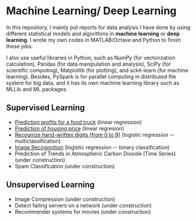 # Machine Learning/ Deep Learning #

In this repository, I mainly put reports for data analysis I have done by using different statistical models and algorithms in **machine learning** or **deep learning**. I wrote my own codes in MATLAB/Octave and Python to finish these jobs.

I also use useful libraries in Python, such as NumPy (for vectorization calculation), Pandas (for data manipulation and analysis), SciPy (for scientific computing), Matplotlib (for plotting), and sckit-learn (for machine learning). Besides, PySpark is for parallel computing in distributed file system for big data, and it has its own machine learning library such as MLLib and ML packages. 

## Supervised Learning ##
- [Prediction profits for a food truck](https://github.com/hsuanhao/Machine_Learning/blob/master/prediction_profits_food_truck.ipynb) (linear regression)
- [Prediction of housing price](https://github.com/hsuanhao/Machine_Learning/blob/master/prediction_housing_price.ipynb) (linear regresion)
- [Recognize hand-written digits (from 0 to 9)](https://github.com/hsuanhao/Machine_Learning/blob/master/Hand-Written_Digits_Recognition.ipynb) (logistic regression -- multiclassification)
- [Image Recogonition](https://github.com/hsuanhao/Machine_Learning/blob/master/Image_Recognition.ipynb) (logistic regression -- binary classification)
- Prediction of Trends in Atmospheric Carbon Dioxide (Time Series) (under construction)
- Spam Classification (under construction)

## Unsupervised Learning ##
- Image Compression (under construction)
- Detect failing servers on a network (under construction)
- Recommender systems for movies (under construction)
